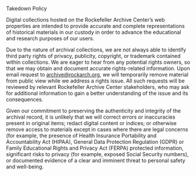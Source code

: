 Takedown Policy

Digital collections hosted on the Rockefeller Archive Center’s web properties
are intended to provide accurate and complete representations of historical
materials in our custody in order to advance the educational and research
purposes of our users.

Due to the nature of archival collections, we are not always able to identify
third party rights of privacy, publicity, copyright, or trademark contained
within collections. We are eager to hear from any potential rights owners, so
that we may obtain and document accurate rights-related information. Upon email
request to <archive@rockarch.org>, we will temporarily remove material from
public view while we address a rights issue. All such requests will be reviewed
by relevant Rockefeller Archive Center stakeholders, who may ask for additional
information to gain a better understanding of the issue and its consequences.

Given our commitment to preserving the authenticity and integrity of the
archival record, it is unlikely that we will correct errors or inaccuracies
present in original items; redact digital content or indices; or otherwise
remove access to materials except in cases where there are legal concerns (for
example, the presence of Health Insurance Portability and Accountability Act
(HIPAA), General Data Protection Regulation (GDPR) or Family Educational Rights
and Privacy Act (FERPA) protected information, significant risks to privacy (for
example, exposed Social Security numbers), or documented evidence of a clear and
imminent threat to personal safety and well-being.
